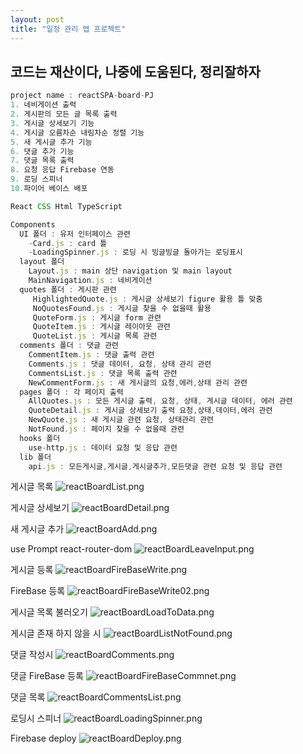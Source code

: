 ```yaml
---
layout: post
title: "일정 관리 앱 프로젝트"
---
```


## 코드는 재산이다, 나중에 도움된다, 정리잘하자

```js
project name : reactSPA-board-PJ
1. 네비게이션 출력
2. 게시판의 모든 글 목록 출력
3. 게시글 상세보기 기능
4. 게시글 오름차순 내림차순 정렬 기능
5. 새 게시글 추가 기능
6. 댓글 추가 기능
7. 댓글 목록 출력
8. 요청 응답 Firebase 연동
9. 로딩 스피너
10.파이어 베이스 배포

React CSS Html TypeScript

Components
  UI 폴더 : 유저 인터페이스 관련
    -Card.js : card 틀
    -LoadingSpinner.js : 로딩 시 빙글빙글 돌아가는 로딩표시
  layout 폴더 
    Layout.js : main 상단 navigation 및 main layout
    MainNavigation.js : 네비게이션
  quotes 폴더 : 게시판 관련
     HighlightedQuote.js : 게시글 상세보기 figure 활용 틀 맞춤
     NoQuotesFound.js : 게시글 찾을 수 없을때 활용
     QuoteForm.js : 게시글 form 관련
     QuoteItem.js : 게시글 레이아웃 관련
     QuoteList.js : 게시글 목록 관련
  comments 폴더 : 댓글 관련
    CommentItem.js : 댓글 출력 관련
    Comments.js : 댓글 데이터, 요청, 상태 관리 관련
    CommentsList.js : 댓글 목록 출력 관련
    NewCommentForm.js : 새 게시글의 요청,에러,상태 관리 관련
  pages 폴더 : 각 페이지 출력
    AllQuotes.js : 모든 게시글 출력, 요청, 상태, 게시글 데이터, 에러 관련
    QuoteDetail.js : 게시글 상세보기 출력 요청,상태,데이터,에러 관련
    NewQuote.js : 새 게시글 관련 요청, 상태관리 관련
    NotFound.js : 페이지 찾을 수 없을때 관련
  hooks 폴더
    use-http.js : 데이터 요청 및 응답 관련
  lib 폴더
    api.js : 모든게시글,게시글,게시글추가,모든댓글 관련 요청 및 응답 관련


```

게시글 목록
![reactBoardList.png](../img/reactBoardList.png)

게시글 상세보기
![reactBoardDetail.png](../img/reactBoardDetail.png)

새 게시글 추가
![reactBoardAdd.png](../img/reactBoardAdd.png)

use Prompt react-router-dom
![reactBoardLeaveInput.png](../img/reactBoardLeaveInput.png)

게시글 등록
![reactBoardFireBaseWrite.png](../img/reactBoardFireBaseWrite.png)

FireBase 등록
![reactBoardFireBaseWrite02.png](../img/reactBoardFireBaseWrite02.png)

게시글 목록 불러오기
![reactBoardLoadToData.png](../img/reactBoardLoadToData.png)

게시글 존재 하지 않을 시
![reactBoardListNotFound.png](../img/reactBoardListNotFound.png)

댓글 작성시
![reactBoardComments.png](../img/reactBoardComments.png)

댓글 FireBase 등록
![reactBoardFireBaseCommnet.png](../img/reactBoardFireBaseCommnet.png)

댓글 목록
![reactBoardCommentsList.png](../img/reactBoardCommentsList.png)

로딩시 스피너
![reactBoardLoadingSpinner.png](../img/reactBoardLoadingSpinner.png)

Firebase deploy
![reactBoardDeploy.png](../img/reactBoardDeploy.png)








